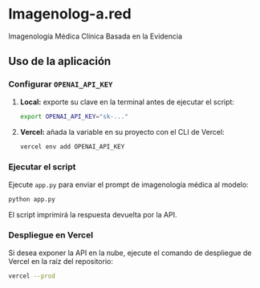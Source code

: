 # Imagenolog-a.red
Imagenología Médica Clínica Basada en la Evidencia

## Uso de la aplicación

### Configurar `OPENAI_API_KEY`

1. **Local:** exporte su clave en la terminal antes de ejecutar el script:

   ```bash
   export OPENAI_API_KEY="sk-..."
   ```

2. **Vercel:** añada la variable en su proyecto con el CLI de Vercel:

   ```bash
   vercel env add OPENAI_API_KEY
   ```

### Ejecutar el script

Ejecute `app.py` para enviar el prompt de imagenología médica al modelo:

```bash
python app.py
```

El script imprimirá la respuesta devuelta por la API.

### Despliegue en Vercel

Si desea exponer la API en la nube, ejecute el comando de despliegue de Vercel en la raíz del repositorio:

```bash
vercel --prod
```
